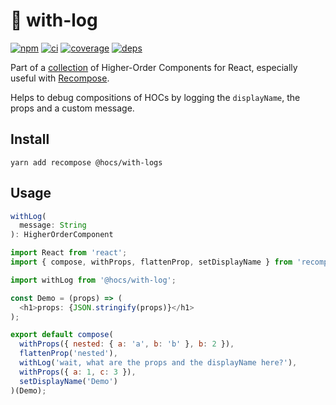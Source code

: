 # :scroll: with-log

[![npm](https://img.shields.io/npm/v/@hocs/with-logs.svg?style=flat-square)](https://www.npmjs.com/package/@hocs/with-logs) [![ci](https://img.shields.io/travis/deepsweet/hocs/master.svg?style=flat-square)](https://travis-ci.org/deepsweet/hocs) [![coverage](https://img.shields.io/codecov/c/github/deepsweet/hocs/master.svg?style=flat-square)](https://codecov.io/github/deepsweet/hocs) [![deps](https://david-dm.org/deepsweet/hocs.svg?path=packages/with-logs&style=flat-square)](https://david-dm.org/deepsweet/hocs?path=packages/with-logs)

Part of a [collection](https://github.com/deepsweet/hocs) of Higher-Order Components for React, especially useful with [Recompose](https://github.com/acdlite/recompose).

Helps to debug compositions of HOCs by logging the `displayName`, the props and a custom message.

## Install

```
yarn add recompose @hocs/with-logs
```

## Usage

```js
withLog(
  message: String
): HigherOrderComponent
```

```js
import React from 'react';
import { compose, withProps, flattenProp, setDisplayName } from 'recompose';

import withLog from '@hocs/with-log';

const Demo = (props) => (
  <h1>props: {JSON.stringify(props)}</h1>
);

export default compose(
  withProps({ nested: { a: 'a', b: 'b' }, b: 2 }),
  flattenProp('nested'),
  withLog('wait, what are the props and the displayName here?'),
  withProps({ a: 1, c: 3 }),
  setDisplayName('Demo')
)(Demo);
```
